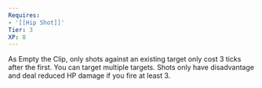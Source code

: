 ```yaml
---
Requires:
- '[[Hip Shot]]'
Tier: 3
XP: 8
---
```


As Empty the Clip, only shots against an existing target only cost 3 ticks after the first. You can target multiple targets. Shots only have disadvantage and deal reduced HP damage if you fire at least 3.